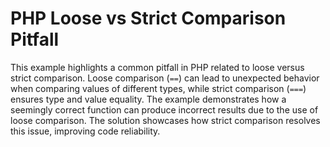 # PHP Loose vs Strict Comparison Pitfall

This example highlights a common pitfall in PHP related to loose versus strict comparison.  Loose comparison (`==`) can lead to unexpected behavior when comparing values of different types, while strict comparison (`===`) ensures type and value equality. The example demonstrates how a seemingly correct function can produce incorrect results due to the use of loose comparison.  The solution showcases how strict comparison resolves this issue, improving code reliability.